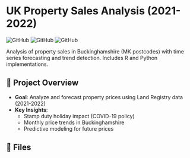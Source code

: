 # UK Property Sales Analysis (2021-2022)

![GitHub](https://img.shields.io/badge/Language-R-blue) 
![GitHub](https://img.shields.io/badge/Language-Python-orange)
![GitHub](https://img.shields.io/badge/Data-Land_Registry-brightgreen)

Analysis of property sales in Buckinghamshire (MK postcodes) with time series forecasting and trend detection. Includes R and Python implementations.

## 📌 Project Overview
- **Goal**: Analyze and forecast property prices using Land Registry data (2021-2022)
- **Key Insights**:
  - Stamp duty holiday impact (COVID-19 policy)
  - Monthly price trends in Buckinghamshire
  - Predictive modeling for future prices

## 📂 Files
